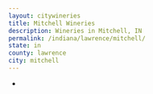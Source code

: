 ```yaml
---
layout: citywineries
title: Mitchell Wineries
description: Wineries in Mitchell, IN
permalink: /indiana/lawrence/mitchell/
state: in
county: lawrence
city: mitchell
---
```

-
